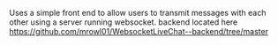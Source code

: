 Uses a simple front end to allow users to transmit messages with each other using a server running websocket.
backend located here https://github.com/mrowl01/WebsocketLiveChat--backend/tree/master
